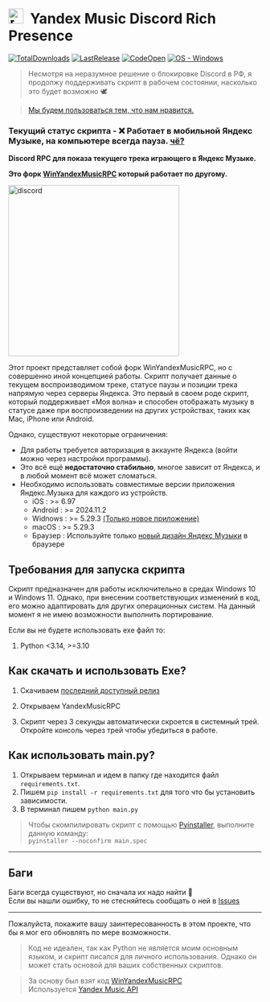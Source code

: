 # **<img src="./assets/YMRPC_ico.ico" alt="[DISCORD RPC]" width="30"/> &nbsp;Yandex Music Discord Rich Presence**
[![TotalDownloads](https://img.shields.io/github/downloads/FozerG/YandexMusicRPC/total)](https://github.com/FozerG/YandexMusicRPC/releases "Download") [![LastRelease](https://img.shields.io/github/v/release/FozerG/YandexMusicRPC)](https://github.com/FozerG/YandexMusicRPC/releases "Download") [![CodeOpen](https://img.shields.io/github/languages/top/FozerG/YandexMusicRPC)](https://github.com/FozerG/YandexMusicRPC/blob/main/main.py "Show code") [![OS - Windows](https://img.shields.io/badge/OS-Windows-blue?logo=windows&logoColor=white)](https://github.com/FozerG/YandexMusicRPC/releases "Download")

>Несмотря на неразумное решение о блокировке Discord в РФ, я продолжу поддерживать скрипт в рабочем состоянии, насколько это будет возможно 🕊️

>[Мы будем пользоваться тем, что нам нравится.](https://github.com/Flowseal/zapret-discord-youtube)

### Текущий статус скрипта - ❌ Работает в мобильной Яндекс Музыке, на компьютере всегда пауза. [чё?](https://github.com/FozerG/YandexMusicRPC/issues/17)

**Discord RPC для показа текущего трека играющего в Яндекс Музыке.**  

**Это форк [WinYandexMusicRPC](https://github.com/FozerG/WinYandexMusicRPC) который работает по другому.**

<img src="https://github.com/user-attachments/assets/11d3b758-d211-4645-ab30-4e2f4393a5ab" alt="discord" width="340">

Этот проект представляет собой форк WinYandexMusicRPC, но с совершенно иной концепцией работы. Скрипт получает данные о текущем воспроизводимом треке, статусе паузы и позиции трека напрямую через серверы Яндекса. Это первый в своем роде скрипт, который поддерживает «Моя волна» и способен отображать музыку в статусе даже при воспроизведении на других устройствах, таких как Mac, iPhone или Android.

Однако, существуют некоторые ограничения:

- Для работы требуется авторизация в аккаунте Яндекса (войти можно через настройки программы).
- Это всё ещё **недостаточно стабильно**, многое зависит от Яндекса, и в любой момент всё может сломаться.
- Необходимо использовать совместимые версии приложения Яндекс.Музыка для каждого из устройств.
  - iOS : >= 6.97
  - Android : >= 2024.11.2
  - Widnows : >= 5.29.3 [(Только новое приложение)](https://music.yandex.ru/download/)
  - macOS : >= 5.29.3
  - Браузер : Используйте только [новый дизайн Яндекс Музыки](https://next.music.yandex.ru/) в браузере

## Требования для запуска скрипта
Скрипт предназначен для работы исключительно в средах Windows 10 и Windows 11. Однако, при внесении соответствующих изменений в код, его можно адаптировать для других операционных систем. На данный момент я не имею возможности выполнить портирование.

Если вы не будете использовать ехе файл то:
1. Python <3.14, >=3.10

## Как скачать и использовать Exe?
1. Скачиваем [последний доступный релиз](https://github.com/FozerG/YandexMusicRPC/releases)
  
2. Открываем YandexMusicRPC

3. Скрипт через 3 секунды автоматически скроется в системный трей. Откройте консоль через трей чтобы убедиться в работе.

## Как использовать main.py?

1. Открываем терминал и идем в папку где находится файл `requirements.txt`.
2. Пишем `pip install -r requirements.txt` для того что бы установить зависимости.
3. В терминал пишем `python main.py`

>Чтобы скомпилировать скрипт с помощью [Pyinstaller](https://pypi.org/project/pyinstaller/), выполните данную команду:  
`pyinstaller --noconfirm main.spec`

------------
## Баги
Баги всегда существуют, но сначала их надо найти 🫡  
Если вы нашли ошибку, то не стесняйтесь сообщать о ней в [Issues](https://github.com/FozerG/YandexMusicRPC/issues)

------------
Пожалуйста, покажите вашу заинтересованность в этом проекте, что бы я мог его обновлять по мере возможности.

>Код не идеален, так как Python не является моим основным языком, и скрипт писался для личного использования. Однако он может стать основой для ваших собственных скриптов.

>За основу был взят код [WinYandexMusicRPC](https://github.com/FozerG/WinYandexMusicRPC)  
>Используется [Yandex Music API](https://github.com/MarshalX/yandex-music-api)   
